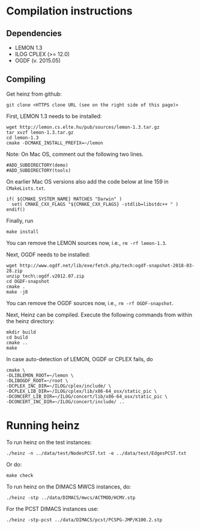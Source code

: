 Compilation instructions
========================

Dependencies
------------

* LEMON 1.3
* ILOG CPLEX (>= 12.0)
* OGDF (v. 2015.05)

Compiling
---------

Get heinz from github:

    git clone <HTTPS clone URL (see on the right side of this page)>


First, LEMON 1.3 needs to be installed:

    wget http://lemon.cs.elte.hu/pub/sources/lemon-1.3.tar.gz
    tar xvzf lemon-1.3.tar.gz
    cd lemon-1.3
    cmake -DCMAKE_INSTALL_PREFIX=~/lemon

Note: On Mac OS, comment out the following two lines.

    #ADD_SUBDIRECTORY(demo)
    #ADD_SUBDIRECTORY(tools)

On earlier Mac OS versions also add the code below at line 159 in `CMakeLists.txt`. 
   
    if( ${CMAKE_SYSTEM_NAME} MATCHES "Darwin" )
      set( CMAKE_CXX_FLAGS "${CMAKE_CXX_FLAGS} -stdlib=libstdc++ " )
    endif()

Finally, run

    make install
    
You can remove the LEMON sources now, i.e., `rm -rf lemon-1.3`.

Next, OGDF needs to be installed:

    wget http://www.ogdf.net/lib/exe/fetch.php/tech:ogdf-snapshot-2018-03-28.zip
    unzip tech\:ogdf.v2012.07.zip
    cd OGDF-snapshot
    cmake .
    make -j8
    
You can remove the OGDF sources now, i.e., `rm -rf OGDF-snapshot`. 

Next, Heinz can be compiled. Execute the following commands from within the heinz directory:

    mkdir build
    cd build
    cmake ..
    make
    
In case auto-detection of LEMON, OGDF or CPLEX fails, do

    cmake \
    -DLIBLEMON_ROOT=~/lemon \
    -DLIBOGDF_ROOT=~/root \
    -DCPLEX_INC_DIR=~/ILOG/cplex/include/ \
    -DCPLEX_LIB_DIR=~/ILOG/cplex/lib/x86-64_osx/static_pic \
    -DCONCERT_LIB_DIR=~/ILOG/concert/lib/x86-64_osx/static_pic \
    -DCONCERT_INC_DIR=~/ILOG/concert/include/ ..

Running heinz
=============

To run heinz on the test instances:

    ./heinz -n ../data/test/NodesPCST.txt -e ../data/test/EdgesPCST.txt

Or do:

    make check
    
To run heinz on the DIMACS MWCS instances, do:

    ./heinz -stp ../data/DIMACS/mwcs/ACTMOD/HCMV.stp
    
For the PCST DIMACS instances use:

    ./heinz -stp-pcst ../data/DIMACS/pcst/PCSPG-JMP/K100.2.stp
